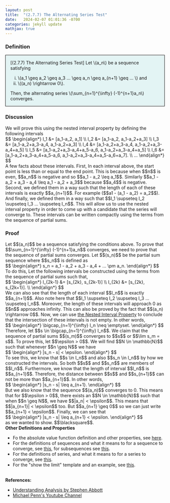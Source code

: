 ```yaml
---
layout: post
title:  "(2.7.7) The Alternating Series Test"
date:   2024-02-07 01:01:36 -0700
categories: jekyll update
mathjax: true
---
```

<!------------------------------------------------------------------------------------>
<h3>Definition</h3>
<div style="background-color: #E3F4F4; padding: 15px 15px 15px 15px; border:1px solid black;">
  [(2.7.7) The Alternating Series Test] Let \(a_n\) be a sequence satisfying
	  <ol type="i">
	    <li>\(a_1 \geq a_2 \geq a_3 ... \geq a_n \geq a_{n+1} \geq ... \) and</li>
	    <li>\((a_n) \rightarrow 0\).</li>
	  </ol>
  Then, the alternating series \(\sum_{n=1}^{\infty} (-1)^{n+1}a_n\) converges.
</div>
<!------------------------------------------------------------------------------------>
<h3>Discussion</h3>
We will prove this using the nested interval property by defining the following intervals
<div>
  $$
  \begin{align*}
  I_1 &= [a_1-a_2, a_1] \\
  I_2 &= [a_1-a_2, a_1-a_2+a_3] \\
  I_3 &= [a_1-a_2+a_3-a_4, a_1-a_2+a_3] \\
  I_4 &= [a_1-a_2+a_3-a_4, a_1-a_2+a_3-a_4+a_5] \\
  I_5 &= [a_1-a_2+a_3-a_4+a_5-a_6, a_1-a_2+a_3-a_4+a_5] \\
  I_6 &= [a_1-a_2+a_3-a_4+a_5-a_6, a_1-a_2+a_3-a_4+a_5-a_6+a_7]. \\
  ...
  \end{align*}
  $$
</div>
A few facts about these intervals. First, In each interval above, the start point is less than or equal to the end point. This is because when $$n$$ is even, $$a_n$$ is negative and so $$a_1 - a_2 \leq a_1$$. Similarly $$a_1 - a_2 + a_3 - a_4 \leq a_1 - a_2 + a_3$$ because $$a_4$$ is negative. Second, 
we defined them in a way such that the length of each of these intervals is exactly $$a_{n+1}$$. For example ($$a1 - (a_1 - a_2) = a_2$$). And finally, we defined them in a way such that $$I_1 \supseteq I_2 \supseteq I_3 ... \supseteq I_n$$. This will allow us to use the nested interval property in order to come up with a candidate that the series will converge to. These intervals can be written compactly using the terms from the sequence of partial sums.
<br>
<!------------------------------------------------------------------------------------>
<h3>Proof</h3>
Let $$(a_n)$$ be a sequence satisfying the conditions above. To prove that $$\sum_{n=1}^{\infty} (-1)^{n+1}a_n$$ converges, we need to prove that the sequence of partial sums converges. Let $$(s_n)$$ be the partial sum sequence where $$s_n$$ is defined as
<div>
  $$
  \begin{align*}
  s_n = a_1 - a_2 + a_3 - a_4 + ... \pm a_n.
  \end{align*}
  $$
</div>
To do this, Let the following intervals be constructed using the terms from the sequence of partial sums such that,
<div>
  $$
  \begin{align*}
  I_{2k-1} &= [s_{2k}, s_{2k-1}] \\
  I_{2k} &= [s_{2k}, s_{2k+1}]. \\
  \end{align*}
  $$
</div>
We can also see that the length of each interval $$I_n$$ is exactly $$a_{n+1}$$. Also note here that $$I_1 \supseteq I_2 \supseteq I_3 ... \supseteq I_n$$. Moreover, the length of these intervals will approach 0 as $$n$$ approaches infinity. This can also be proved by the fact that $$(a_n) \rightarrow 0$$. Now, we can use <a href="https://strncat.github.io/jekyll/update/2024/04/30/analysis-nested-internval-property.html">the Nested Interval Property</a> to conclude that the intersection of these intervals is not empty. In other words,
<div>
  $$
  \begin{align*}
  \bigcap_{n=1}^{\infty} I_n \neq \emptyset.
  \end{align*}
  $$
</div>
Therefore, let $$s \in \bigcap_{n=1}^{\infty} I_n$$. We claim that the sequence of partial sums $$(s_m)$$ converges to $$s$$ or $$\lim s_m = s$$. To prove this, let $$\epsilon > 0$$. We will find $$N \in \mathbb{N}$$ such that whenever $$n \geq N$$ we have
<div>
  $$
  \begin{align*}
   |s_n - s| < \epsilon.
  \end{align*}
  $$
</div>
To see this, we know that $$s \in I_n$$ and also $$s_n \in I_n$$ by how we constructed the intervals. So both $$s$$ and $$s_n$$ are members of $$I_n$$. Furthermore, we know that the length of interval $$I_n$$ is $$a_{n+1}$$. Therefore, the distance between $$s$$ and $$s_{n+1}$$ can not be more than $$a_{n+1}$$. In other words,
<div>
  $$
  \begin{align*}
  |s_n - s| \leq a_{n+1}.
  \end{align*}
  $$
</div>
But we also know that the sequence $$(a_n)$$ converges to 0. This means that for $$\epsilon > 0$$, there exists an $$N \in \mathbb{N}$$ such that when $$n \geq N$$, we have $$|a_n| < \epsilon$$. This means that $$|a_{n+1}| < \epsilon$$ too. But $$a_{n+1} \geq 0$$ so we can just write $$a_{n+1} < \epsilon$$. Finally, we can see that
<div>
  $$
  \begin{align*}
  |s_n - s| \leq a_{n+1} < \epsilon.
  \end{align*}
  $$
</div>
as we wanted to show. $$\blacksquare$$.
<br>
<!------------------------------------------------------------------------------------>
<b>Other Definitions and Properties</b>
<ul>
<li>Fo the absolute value function definition and other properties, see <a href="https://strncat.github.io/jekyll/update/2024/05/26/analysis-absolute-value-properties.html">here</a>.</li>

<li>For the definitions of sequences and what it means to for a sequence to converge, see <a href="https://strncat.github.io/jekyll/update/2024/05/21/analysis-seq-definitions.html">this</a>, for subsequences see <a href="https://strncat.github.io/jekyll/update/2024/02/10/analysis-seq-subsequences.html">this</a>.</li>

<li>For the definitions of series, and what it means to for a series to converge, see <a href="https://strncat.github.io/jekyll/update/2024/06/10/analysis-series-definitions.html">this</a>.</li>

<li>For the "show the limit" template and an example, see <a href="https://strncat.github.io/jekyll/update/2024/05/12/analysis-seq-limit-template.html">this</a>.</li>
</ul>
<br>
<!------------------------------------------------------------------------------------>
<b>References:</b>
<ul>
<li><a href="https://www.amazon.com/Understanding-Analysis-Undergraduate-Texts-Mathematics/dp/1493927116">Understanding Analysis by Stephen Abbott</a></li>
<li><a href="https://www.youtube.com/watch?v=x8085eaj-3c">Michael Penn's Youtube Channel</a></li>
</ul>